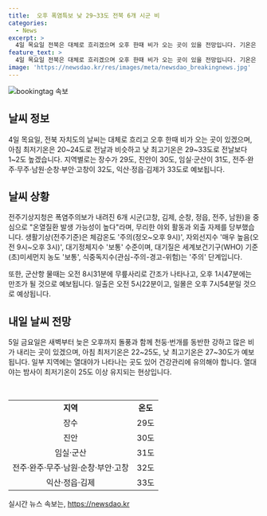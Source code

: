 ```yaml
---
title:  오후 폭염특보 낮 29~33도 전북 6개 시군 비
categories:
  - News
excerpt: >
  4일 목요일 전북은 대체로 흐리겠으며 오후 한때 비가 오는 곳이 있을 전망입니다. 기온은 아침 최저 20~24도, 낮 최고 29~33도로 예상됩니다. 폭염 주의보가 내려진 6개 시군에서는 무리한 야외 활동과 외출을 자제해야 합니다. 체감온도와 자외선지수는 주의가 필요하며, 대기질은 보통 수준입니다. 물때는 오전 8시31분(197㎝)에 간조로, 오후 1시47분(552㎝)에 만조로 예상됩니다. 5일 금요일은 돌풍과 함께 천둥·번개를 동반한 강한 비가 예상되니, 건강에 유의하시기 바랍니다. (총 299자)
feature_text: >
  4일 목요일 전북은 대체로 흐리겠으며 오후 한때 비가 오는 곳이 있을 전망입니다. 기온은 아침 최저 20~24도, 낮 최고 29~33도로 예상됩니다. 폭염 주의보가 내려진 6개 시군에서는 무리한 야외 활동과 외출을 자제해야 합니다. 체감온도와 자외선지수는 주의가 필요하며, 대기질은 보통 수준입니다. 물때는 오전 8시31분(197㎝)에 간조로, 오후 1시47분(552㎝)에 만조로 예상됩니다. 5일 금요일은 돌풍과 함께 천둥·번개를 동반한 강한 비가 예상되니, 건강에 유의하시기 바랍니다. (총 299자)
image: 'https://newsdao.kr/res/images/meta/newsdao_breakingnews.jpg'
---
```


<p><img src="https://newsdao.kr/res/images/meta/newsdao_breakingnews.jpg" alt="bookingtag 속보" /></p>

<h2 data-ke-size="size26">날씨 정보</h2>

<p data-ke-size="size16">4일 목요일, 전북 자치도의 날씨는 대체로 흐리고 오후 한때 비가 오는 곳이 있겠으며, 아침 최저기온은 20~24도로 전날과 비슷하고 낮 최고기온은 29~33도로 전날보다 1~2도 높겠습니다. 지역별로는 장수가 29도, 진안이 30도, 임실·군산이 31도, 전주·완주·무주·남원·순창·부안·고창이 32도, 익산·정읍·김제가 33도로 예보됩니다.</p>

<h2 data-ke-size="size26">날씨 상황</h2>

<p data-ke-size="size16">전주기상지청은 폭염주의보가 내려진 6개 시군(고창, 김제, 순창, 정읍, 전주, 남원)을 중심으로 "온열질환 발생 가능성이 높다"라며, 무리한 야외 활동과 외출 자제를 당부했습니다. 생활기상(전주기준)은 체감온도 '주의(정오~오후 9시)', 자외선지수 '매우 높음(오전 9시~오후 3시)', 대기정체지수 '보통' 수준이며, 대기질은 세계보건기구(WHO) 기준 (초)미세먼지 농도 '보통', 식중독지수(관심-주의-경고-위험)는 '주의' 단계입니다.</p>

<p data-ke-size="size16">또한, 군산항 물때는 오전 8시31분에 무릎사리로 간조가 나타나고, 오후 1시47분에는 만조가 될 것으로 예보됩니다. 일출은 오전 5시22분이고, 일몰은 오후 7시54분일 것으로 예상됩니다.</p>

<h2 data-ke-size="size26">내일 날씨 전망</h2>

<p data-ke-size="size16">5일 금요일은 새벽부터 늦은 오후까지 돌풍과 함께 천둥·번개를 동반한 강하고 많은 비가 내리는 곳이 있겠으며, 아침 최저기온은 22~25도, 낮 최고기온은 27~30도가 예보됩니다. 일부 지역에는 열대야가 나타나는 곳도 있어 건강관리에 유의해야 합니다. 열대야는 밤사이 최저기온이 25도 이상 유지되는 현상입니다.</p>

<p data-ke-size="size16">&nbsp;</p>

<table>
    <tbody>
        <tr>
            <td style="text-align: center; height: 17px;"><b>지역</b></td>
            <td style="text-align: center; height: 17px;"><b>온도</b></td>
        </tr>
        <tr>
            <td style="text-align: center; height: 17px;">장수</td>
            <td style="text-align: center; height: 17px;">29도</td>
        </tr>
        <tr>
            <td style="text-align: center; height: 17px;">진안</td>
            <td style="text-align: center; height: 17px;">30도</td>
        </tr>
        <tr>
            <td style="text-align: center; height: 17px;">임실·군산</td>
            <td style="text-align: center; height: 17px;">31도</td>
        </tr>
        <tr>
            <td style="text-align: center; height: 17px;">전주·완주·무주·남원·순창·부안·고창</td>
            <td style="text-align: center; height: 17px;">32도</td>
        </tr>
        <tr>
            <td style="text-align: center; height: 17px;">익산·정읍·김제</td>
            <td style="text-align: center; height: 17px;">33도</td>
        </tr>
    </tbody>
</table>

<p data-ke-size="size16"></p>
실시간 뉴스 속보는, <a href="https://newsdao.kr" rel="dofollow">https://newsdao.kr</a>


